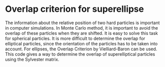 # Overlap criterion for superellipse
The information about the relative position of two hard particles is important in computer
simulations. In Monte Carlo method, it is important to avoid the overlap of these
particles when they are shifted. It is easy to solve this task for spherical particles. It
is more difficult to determine the overlap for elliptical particles, since the orientation of
the particles has to be taken into account. For ellipses, the Overlap Criterion by Vielliard-Baron can be used. This code gives a way to determine the overlap of superelliptical particles using the Sylvester matrix.
